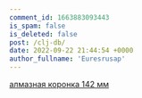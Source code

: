 ```yaml
---
comment_id: 1663883093443
is_spam: false
is_deleted: false
post: /clj-db/
date: 2022-09-22 21:44:54 +0000
author_fullname: 'Euresrusap'
---
```


<a href="https://eu-res.ru/">алмазная коронка 142 мм</a>

